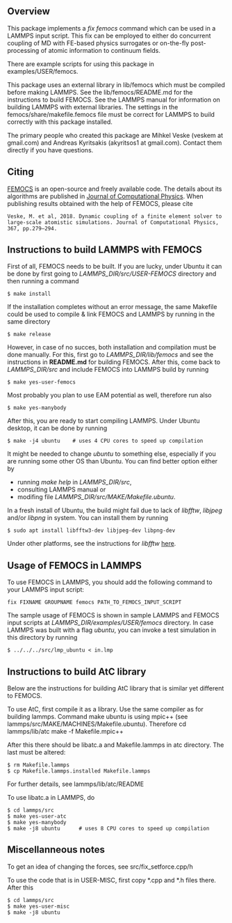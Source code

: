 ## Overview
This package implements a *fix femocs* command which can be used in a
LAMMPS input script.  This fix can be employed to either do concurrent
coupling of MD with FE-based physics surrogates or on-the-fly
post-processing of atomic information to continuum fields.

There are example scripts for using this package in examples/USER/femocs.

This package uses an external library in lib/femocs which must be
compiled before making LAMMPS. See the lib/femocs/README.md for the 
instructions to build FEMOCS. See the LAMMPS manual for information 
on building LAMMPS with external libraries. The settings in the 
femocs/share/makefile.femocs file must be correct for LAMMPS to build 
correctly with this package installed.

The primary people who created this package are Mihkel Veske
(veskem at gmail.com) and Andreas Kyritsakis (akyritsos1 at gmail.com).
Contact them directly if you have questions.

## Citing
[FEMOCS](https://github.com/veskem/femocs/) is an open-source and freely available
code. The details about its algorithms are published in
[Journal of Computational Physics](https://doi.org/10.1016/j.jcp.2018.04.031).
When publishing results obtained with the help of FEMOCS, please cite

    Veske, M. et al, 2018. Dynamic coupling of a finite element solver to large-scale atomistic simulations. Journal of Computational Physics, 367, pp.279–294.

## Instructions to build LAMMPS with FEMOCS
First of all, FEMOCS needs to be built.
If you are lucky, under Ubuntu it can be done by first going to
*LAMMPS_DIR/src/USER-FEMOCS* directory and then running a command

    $ make install
    
If the installation completes without an error message, the same Makefile could 
be used to compile & link FEMOCS and LAMMPS by running in the same directory

    $ make release

However, in case of no succes, both installation and compilation must be done manually.
For this, first go to *LAMMPS_DIR/lib/femocs* and see the instructions in **README.md** for building FEMOCS.
After this, come back to *LAMMPS_DIR/src* and include FEMOCS into LAMMPS build by running

    $ make yes-user-femocs
    
Most probably you plan to use EAM potential as well, therefore run also

    $ make yes-manybody
    
After this, you are ready to start compiling LAMMPS. Under Ubuntu desktop,
it can be done by running

    $ make -j4 ubuntu    # uses 4 CPU cores to speed up compilation
    
It might be needed to change *ubuntu* to something else, especially if you are 
running some other OS than Ubuntu. You can find better option either by

* running *make help* in *LAMMPS_DIR/src*,
* consulting LAMMPS manual or
* modifing file *LAMMPS_DIR/src/MAKE/Makefile.ubuntu*.

In a fresh install of Ubuntu, the build might fail due to lack of *libfftw*, 
*libjpeg* and/or *libpng* in system. You can install them by running

    $ sudo apt install libfftw3-dev libjpeg-dev libpng-dev

Under other platforms, see the instructions for *libfftw* [here](http://micro.stanford.edu/wiki/Install_FFTW3).

## Usage of FEMOCS in LAMMPS
To use FEMOCS in LAMMPS, you should add the following command to your LAMMPS input script:

    fix FIXNAME GROUPNAME femocs PATH_TO_FEMOCS_INPUT_SCRIPT
   
The sample usage of FEMOCS is shown in sample LAMMPS and FEMOCS input scripts at
*LAMMPS_DIR/examples/USER/femocs* directory. In case LAMMPS was built with a flag
*ubuntu*, you can invoke a test simulation in this directory by running

    $ ../../../src/lmp_ubuntu < in.lmp
   
## Instructions to build AtC library
Below are the instructions for building AtC library that is similar yet
different to FEMOCS.  
  
To use AtC, first compile it as a library. Use the same compiler as for building lammps.
Command make ubuntu is using mpic++ (see lammps/src/MAKE/MACHINES/Makefile.ubuntu). Therefore
  cd lammps/lib/atc
  make -f Makefile.mpic++
  
After this there should be libatc.a and Makefile.lammps in atc directory. The last must be altered:
  
    $ rm Makefile.lammps
    $ cp Makefile.lammps.installed Makefile.lammps

For further details, see lammps/lib/atc/README

To use libatc.a in LAMMPS, do

    $ cd lammps/src
    $ make yes-user-atc
    $ make yes-manybody
    $ make -j8 ubuntu      # uses 8 CPU cores to speed up compilation
  
## Miscellanneous notes
To get an idea of changing the forces, see src/fix_setforce.cpp/h

To use the code that is in USER-MISC, first copy *.cpp and *.h files there. After this
 
    $ cd lammps/src
    $ make yes-user-misc
    $ make -j8 ubuntu

